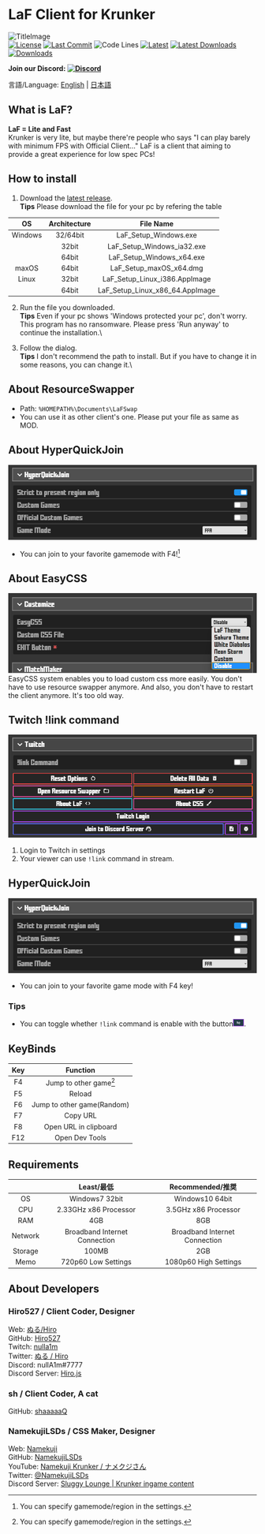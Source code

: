 # LaF Client for Krunker

![TitleImage](./app/img/social.png)</br>
[![License](https://img.shields.io/github/license/Hiro527/LaF?style=flat-square)](https://github.com/Hiro527/LaF/blob/master/LICENSE)
[![Last Commit](https://img.shields.io/github/last-commit/Hiro527/LaF/master?style=flat-square)](https://github.com/Hiro527/LaF/tree/master)
![Code Lines](https://img.shields.io/tokei/lines/github/Hiro527/LaF?style=flat-square)
[![Latest](https://img.shields.io/github/v/release/Hiro527/LaF?style=flat-square)](https://github.com/Hiro527/LaF/releases/latest)
[![Latest Downloads](https://img.shields.io/github/downloads/Hiro527/LaF/latest/total?style=flat-square)](https://github.com/Hiro527/LaF/releases/latest)
[![Downloads](https://img.shields.io/github/downloads/Hiro527/LaF/total?style=flat-square&logo=appveyor)](https://github.com/Hiro527/LaF/releases)</br>

**Join our Discord: [![Discord](https://discord.com/api/guilds/911130667448954880/widget.png)](https://discord.gg/9M9TgDRt9G)**

言語/Language: [English](https://github.com/Hiro527/LaF/blob/master/README.md) | [日本語](https://github.com/Hiro527/LaF/blob/master/README_JA.md)

## What is LaF?

**LaF = Lite and Fast**</br>
Krunker is very lite, but maybe there're people who says "I can play barely with minimum FPS with Official Client..." LaF is a client that aiming to provide a great experience for low spec PCs!

## How to install

1. Download the [latest release](https://github.com/Hiro527/LaF/releases/latest).\
**Tips** Please download the file for your pc by refering the table 

|   OS    | Architecture |            File Name            |
| :-----: | :----------: | :-----------------------------: |
| Windows |   32/64bit   |      LaF_Setup_Windows.exe      |
|         |    32bit     |   LaF_Setup_Windows_ia32.exe    |
|         |    64bit     |    LaF_Setup_Windows_x64.exe    |
|  maxOS  |    64bit     |     LaF_Setup_maxOS_x64.dmg     |
|  Linux  |    32bit     |  LaF_Setup_Linux_i386.AppImage  |
|         |    64bit     | LaF_Setup_Linux_x86_64.AppImage |

2. Run the file you downloaded.\
**Tips** Even if your pc shows 'Windows protected your pc', don't worry. This program has no ransomware. Please press 'Run anyway' to continue the installation.\

3. Follow the dialog.\
**Tips** I don't recommend the path to install. But if you have to change it in some reasons, you can change it.\

## About ResourceSwapper

- Path: `%HOMEPATH%\Documents\LaFSwap`
- You can use it as other client's one. Please put your file as same as MOD.

## About HyperQuickJoin

![HyperQuickJoin](./app/img/readme/hyperquickjoin-1.png)
- You can join to your favorite gamemode with F4![^1]

## About EasyCSS

![EasyCSS](./app/img/readme/easycss-1.png)\
EasyCSS system enables you to load custom css more easily. You don't have to use resource swapper anymore. And also, you don't have to restart the client anymore. It's too old way.

## Twitch !link command

![Twitch Login](./app/img/readme/twitch-1.png)

1. Login to Twitch in settings
2. Your viewer can use `!link` command in stream.

## HyperQuickJoin

![HyperQuickJoin](./app/img/readme/hyperquickjoin-1.png)

- You can join to your favorite game mode with F4 key!

### Tips

- You can toggle whether `!link` command is enable with the button![Button](./app/img/readme/twitch-2.png).

## KeyBinds

|  Key  |          Function          |
| :---: | :------------------------: |
|  F4   |   Jump to other game[^1]   |
|  F5   |           Reload           |
|  F6   | Jump to other game(Random) |
|  F7   |          Copy URL          |
|  F8   |   Open URL in clipboard    |
|  F12  |       Open Dev Tools       |

[^1]: You can specify gamemode/region in the settings.

## Requirements

|         |          Least/最低           |       Recommended/推奨        |
| :-----: | :---------------------------: | :---------------------------: |
|   OS    |        Windows7 32bit         |        Windows10 64bit        |
|   CPU   |     2.33GHz x86 Processor     |     3.5GHz x86 Processor      |
|   RAM   |              4GB              |              8GB              |
| Network | Broadband Internet Connection | Broadband Internet Connection |
| Storage |             100MB             |              2GB              |
|  Memo   |      720p60 Low Settings      |     1080p60 High Settings     |

## About Developers

### Hiro527 / **Client Coder, Designer**

Web: [ぬる/Hiro](https://hiro527.github.io/)\
GitHub: [Hiro527](https://github.com/Hiro527)\
Twitch: [nulla1m](https://twitch.tv/nulla1m)\
Twitter: [ぬる / Hiro](https://twitter.com/nullA1m)\
Discord: nullA1m#7777\
Discord Server: [Hiro.js](https://discord.gg/9M9TgDRt9G)

### sh / **Client Coder, A cat**

GitHub: [shaaaaaQ](https://github.com/shaaaaaQ)

### NamekujiLSDs / **CSS Maker, Designer**

Web: [Namekuji](https://namekujilsds.github.io/)\
GitHub: [NamekujiLSDs](https://github.com/NamekujiLSDs)\
YouTube: [Namekuji Krunker / ナメクジさん](https://www.youtube.com/channel/UCH65I7YbpEK7B8-Wkr75CJQ)\
Twitter: [@NamekujiLSDs](https://twitter.com/namekujilsds)\
Discord Server: [Sluggy Lounge | Krunker ingame content](https://discord.gg/qusjZSbXQX)
